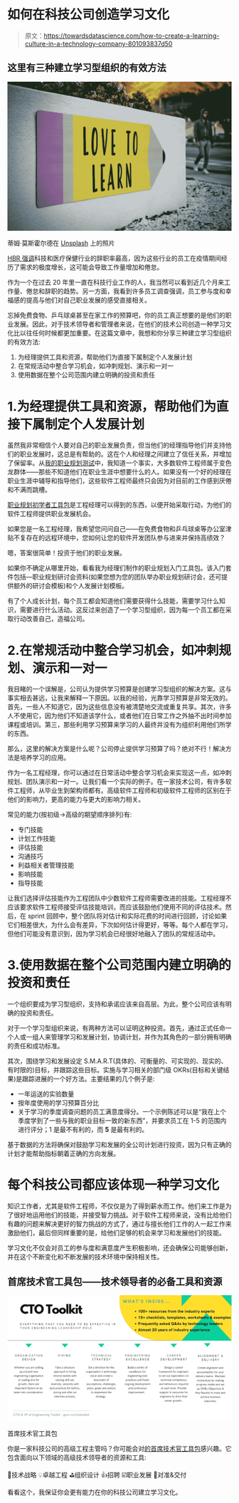 # 如何在科技公司创造学习文化

> 原文：<https://towardsdatascience.com/how-to-create-a-learning-culture-in-a-technology-company-801093837d50>

## 这里有三种建立学习型组织的有效方法

![](img/613533c42c391daf168bc2cb83c46302.png)

蒂姆·莫斯霍尔德在 [Unsplash](https://unsplash.com?utm_source=medium&utm_medium=referral) 上的照片

[HBR 强调](https://hbr.org/2021/09/who-is-driving-the-great-resignation)科技和医疗保健行业的辞职率最高，因为这些行业的员工在疫情期间经历了需求的极度增长，这可能会导致工作量增加和倦怠。

作为一个在过去 20 年里一直在科技行业工作的人，我当然可以看到近几个月来工作量、倦怠和辞职的趋势。另一方面，我看到许多员工调查强调，员工参与度和幸福感的提高与他们对自己职业发展的感受直接相关。

忘掉免费食物、乒乓球桌甚至在家工作的预算吧，你的员工真正想要的是他们的职业发展。因此，对于技术领导者和管理者来说，在他们的技术公司创造一种学习文化比以往任何时候都更加重要。在这篇文章中，我想和你分享三种建立学习型组织的有效方法:

1.  为经理提供工具和资源，帮助他们为直接下属制定个人发展计划
2.  在常规活动中整合学习机会，如冲刺规划、演示和一对一
3.  使用数据在整个公司范围内建立明确的投资和责任

# 1.为经理提供工具和资源，帮助他们为直接下属制定个人发展计划

虽然我非常相信个人要对自己的职业发展负责，但当他们的经理指导他们并支持他们的职业发展时，这总是有帮助的。这在个人和经理之间建立了信任关系，并增加了保留率。从[我的职业规划测试](https://eisabainyo.net/weblog/quiz/which-type-of-career-planner-are-you/)中，我知道一个事实，大多数软件工程师属于变色龙群体——那些不知道他们在职业生涯中想要什么的人。如果没有一个好的经理在职业生涯中辅导和指导他们，这些软件工程师最终只会因为对目前的工作感到厌倦和不满而跳槽。

[职业规划初学者工具包](https://gum.co/careerplanningkit)是工程经理可以得到的东西，以便开始采取行动，为他们的软件工程师提供职业发展机会。

如果您是一名工程经理，我希望您问问自己——在免费食物和乒乓球桌等办公室津贴不复存在的远程环境中，您如何让您的软件开发团队参与进来并保持高绩效？

嗯，答案很简单！投资于他们的职业发展。

如果你不确定从哪里开始，看看我为经理们制作的职业规划入门工具包。该入门套件包括—职业规划研讨会资料(如果您想为您的团队举办职业规划研讨会，还可提供额外的研讨会模板)和个人发展计划模板。

有了个人成长计划，每个员工都会知道他们需要获得什么技能，需要学习什么知识，需要进行什么活动。这反过来创造了一个学习型组织，因为每一个员工都在采取行动改善自己，造福公司。

# 2.在常规活动中整合学习机会，如冲刺规划、演示和一对一

我目睹的一个误解是，公司认为提供学习预算是创建学习型组织的解决方案。这与事实相去甚远，让我来解释一下原因。以我的经验，光靠学习预算是非常无效的。首先，一些人不知道它，因为这些信息没有被清楚地交流或重复共享。其次，许多人不使用它，因为他们不知道该学什么，或者他们在日常工作之外抽不出时间参加课程或培训。第三，那些利用学习预算来学习的人最终并没有为组织利用他们所学的东西。

那么，这里的解决方案是什么呢？公司停止提供学习预算了吗？绝对不行！解决方法是培养学习的应用。

作为一名工程经理，你可以通过在日常活动中整合学习机会来实现这一点，如冲刺规划、团队演示和一对一。让我们看一个实际的例子。在一家技术公司，有许多软件工程师，从毕业生到架构师都有。高级软件工程师和初级软件工程师的区别在于他们的影响力，更高的能力与更大的影响力相关。

常见的能力(按初级->高级的期望顺序排列)有:

*   专门技能
*   计划工作技能
*   评估技能
*   沟通技巧
*   利益相关者管理技能
*   影响技能
*   指导技能

让我们选择评估技能作为工程团队中少数软件工程师需要改进的技能。工程经理不应该要求软件工程师接受评估技能培训，而应该鼓励他们使用不同的评估技术。然后，在 sprint 回顾中，整个团队将对估计和实际花费的时间进行回顾，讨论如果它们相差很大，为什么会有差异，下次如何估计得更好，等等。每个人都在学习，但他们可能没有意识到，因为学习机会已经很好地融入了团队的常规活动中。

# 3.使用数据在整个公司范围内建立明确的投资和责任

一个组织要成为学习型组织，支持和承诺应该来自高层。为此，整个公司应该有明确的投资和责任。

对于一个学习型组织来说，有两种方法可以证明这种投资。首先，通过正式任命一个人或一组人来管理学习和发展计划，协调计划，并作为其角色的一部分拥有明确的责任和成功标准。

其次，围绕学习和发展设定 S.M.A.R.T(具体的、可衡量的、可实现的、现实的、有时限的)目标，并跟踪这些目标。实施与学习相关的部门级 OKRs(目标和关键结果)是跟踪进展的一个好方法。主要结果的几个例子是:

*   一年运送的实验数量
*   按年度使用的学习预算百分比
*   关于学习的季度调查问题的员工满意度得分。一个示例陈述可以是“我在上个季度学到了一些与我的职业目标一致的新东西”，并要求员工在 1-5 的范围内进行评分；1 是最不有利的，而 **5** 是最有利的。

基于数据的方法将确保对鼓励学习和发展的全公司计划进行投资，因为只有正确的计划才能帮助指标朝着正确的方向发展。

# 每个科技公司都应该体现一种学习文化

知识工作者，尤其是软件工程师，不仅仅是为了得到薪水而工作。他们来工作是为了很好地运用他们的技能，并接受智力挑战。对于软件工程师来说，没有比给他们有趣的问题来解决更好的智力挑战的方式了，通过与擅长他们工作的人一起工作来激励他们，最后但同样重要的是，给他们足够的机会来学习和发展他们的技能。

学习文化不仅会对员工的参与度和满意度产生积极影响，还会确保公司能够创新，并在这个不断变化和不断发展的技术环境中保持相关性。

## 首席技术官工具包——技术领导者的必备工具和资源

[![](img/08280af1cfc3b3486d6ff293ffac00cd.png)](https://gum.co/ctotoolkit)

首席技术官工具包

你是一家科技公司的高级工程主管吗？你可能会对[的首席技术官工具包](https://gum.co/ctotoolkit)感兴趣。它包含面向以下领域的高级技术领导者的资源和工具:

📝技术战略
💡卓越工程
⛳️组织设计
👍招聘
☑️职业发展
🚀对准&交付

看看这个，我保证你会更有能力在你的科技公司建立学习文化。